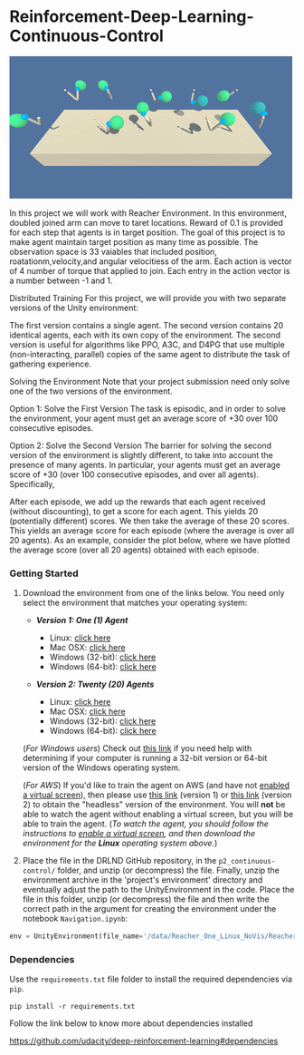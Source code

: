 # Reinforcement-Deep-Learning-Continuous-Control

![image](https://github.com/tomha85/Reinforcement-Deep-Learning-Continuous-Control/blob/main/p2.gif?raw=true)

In this project we will work with Reacher Environment. In this environment, doubled joined arm can move to taret locations. Reward of 0.1 is provided for each step that agents is in target position. The goal of this project is to make agent maintain target position as many time as possible.
The observation space is 33 vaiables that included position, roatationm,velocity,and angular velocitiess of the arm. Each action is vector of 4 number of torque that applied to join. Each entry in the action vector is a number between -1 and 1.

Distributed Training
For this project, we will provide you with two separate versions of the Unity environment:

The first version contains a single agent.
The second version contains 20 identical agents, each with its own copy of the environment.
The second version is useful for algorithms like PPO, A3C, and D4PG that use multiple (non-interacting, parallel) copies of the same agent to distribute the task of gathering experience.

Solving the Environment
Note that your project submission need only solve one of the two versions of the environment.

Option 1: Solve the First Version
The task is episodic, and in order to solve the environment, your agent must get an average score of +30 over 100 consecutive episodes.

Option 2: Solve the Second Version
The barrier for solving the second version of the environment is slightly different, to take into account the presence of many agents. In particular, your agents must get an average score of +30 (over 100 consecutive episodes, and over all agents). Specifically,

After each episode, we add up the rewards that each agent received (without discounting), to get a score for each agent. This yields 20 (potentially different) scores. We then take the average of these 20 scores.
This yields an average score for each episode (where the average is over all 20 agents).
As an example, consider the plot below, where we have plotted the average score (over all 20 agents) obtained with each episode.

### Getting Started

1. Download the environment from one of the links below.  You need only select the environment that matches your operating system:

    - **_Version 1: One (1) Agent_**
        - Linux: [click here](https://s3-us-west-1.amazonaws.com/udacity-drlnd/P2/Reacher/one_agent/Reacher_Linux.zip)
        - Mac OSX: [click here](https://s3-us-west-1.amazonaws.com/udacity-drlnd/P2/Reacher/one_agent/Reacher.app.zip)
        - Windows (32-bit): [click here](https://s3-us-west-1.amazonaws.com/udacity-drlnd/P2/Reacher/one_agent/Reacher_Windows_x86.zip)
        - Windows (64-bit): [click here](https://s3-us-west-1.amazonaws.com/udacity-drlnd/P2/Reacher/one_agent/Reacher_Windows_x86_64.zip)

    - **_Version 2: Twenty (20) Agents_**
        - Linux: [click here](https://s3-us-west-1.amazonaws.com/udacity-drlnd/P2/Reacher/Reacher_Linux.zip)
        - Mac OSX: [click here](https://s3-us-west-1.amazonaws.com/udacity-drlnd/P2/Reacher/Reacher.app.zip)
        - Windows (32-bit): [click here](https://s3-us-west-1.amazonaws.com/udacity-drlnd/P2/Reacher/Reacher_Windows_x86.zip)
        - Windows (64-bit): [click here](https://s3-us-west-1.amazonaws.com/udacity-drlnd/P2/Reacher/Reacher_Windows_x86_64.zip)
    
    (_For Windows users_) Check out [this link](https://support.microsoft.com/en-us/help/827218/how-to-determine-whether-a-computer-is-running-a-32-bit-version-or-64) if you need help with determining if your computer is running a 32-bit version or 64-bit version of the Windows operating system.

    (_For AWS_) If you'd like to train the agent on AWS (and have not [enabled a virtual screen](https://github.com/Unity-Technologies/ml-agents/blob/master/docs/Training-on-Amazon-Web-Service.md)), then please use [this link](https://s3-us-west-1.amazonaws.com/udacity-drlnd/P2/Reacher/one_agent/Reacher_Linux_NoVis.zip) (version 1) or [this link](https://s3-us-west-1.amazonaws.com/udacity-drlnd/P2/Reacher/Reacher_Linux_NoVis.zip) (version 2) to obtain the "headless" version of the environment.  You will **not** be able to watch the agent without enabling a virtual screen, but you will be able to train the agent.  (_To watch the agent, you should follow the instructions to [enable a virtual screen](https://github.com/Unity-Technologies/ml-agents/blob/master/docs/Training-on-Amazon-Web-Service.md), and then download the environment for the **Linux** operating system above._)

2. Place the file in the DRLND GitHub repository, in the `p2_continuous-control/` folder, and unzip (or decompress) the file. 
Finally, unzip the environment archive in the 'project's environment' directory and eventually adjust the path to the UnityEnvironment in the code.
Place the file in this folder, unzip (or decompress) the file and then write the correct path in the argument for creating the environment under the notebook `Navigation.ipynb`:

```python
env = UnityEnvironment(file_name='/data/Reacher_One_Linux_NoVis/Reacher_One_Linux_NoVis.x86_64')

```
### Dependencies

Use the `requirements.txt` file folder to install the required dependencies via `pip`.

```
pip install -r requirements.txt

```
Follow the link below to know more about dependencies installed

https://github.com/udacity/deep-reinforcement-learning#dependencies
